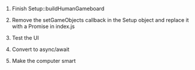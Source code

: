 1. Finish Setup::buildHumanGameboard

2. Remove the setGameObjects callback in the Setup object and replace it with a Promise in index.js

3. Test the UI

4. Convert to async/await

5. Make the computer smart